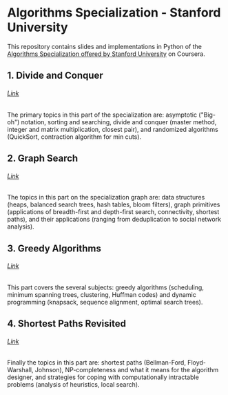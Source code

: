 # Algorithms Specialization - Stanford University 

This repository contains slides and implementations in Python of the [Algorithms Specialization offered by Stanford University](https://www.coursera.org/specializations/algorithms#courses) on Coursera.

## 1. Divide and Conquer 
###### [Link](https://www.coursera.org/learn/algorithms-divide-conquer)

  The primary topics in this part of the specialization are: asymptotic ("Big-oh") notation, sorting and searching, divide and conquer (master method, integer and matrix multiplication, closest pair), and randomized algorithms (QuickSort, contraction algorithm for min cuts).

## 2. Graph Search 
###### [Link](https://www.coursera.org/learn/algorithms-graphs-data-structures)

  The topics in this part on the specialization graph are: data structures (heaps, balanced search trees, hash tables, bloom filters), graph primitives (applications of breadth-first and depth-first search, connectivity, shortest paths), and their applications (ranging from deduplication to social network analysis).
  
## 3.  Greedy Algorithms 
###### [Link](https://www.coursera.org/learn/algorithms-greedy)
  This part covers the several subjects: greedy algorithms (scheduling, minimum spanning trees, clustering, Huffman codes) and dynamic programming (knapsack, sequence alignment, optimal search trees).
  
## 4. Shortest Paths Revisited 
###### [Link](https://www.coursera.org/learn/algorithms-npcomplete)
  Finally the topics in this part are: shortest paths (Bellman-Ford, Floyd-Warshall, Johnson), NP-completeness and what it means for the algorithm designer, and strategies for coping with computationally intractable problems (analysis of heuristics, local search).


